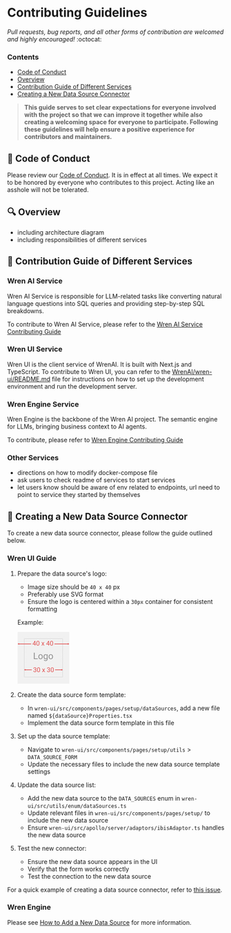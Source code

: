 # Contributing Guidelines

*Pull requests, bug reports, and all other forms of contribution are welcomed and highly encouraged!* :octocat:

### Contents

- [Code of Conduct](#book-code-of-conduct)
- [Overview](#mag-overview)
- [Contribution Guide of Different Services](#love_letter-contribution-guide-of-different-services)
- [Creating a New Data Source Connector](#electric_plug-creating-a-new-data-source-connector)

> **This guide serves to set clear expectations for everyone involved with the project so that we can improve it together while also creating a welcoming space for everyone to participate. Following these guidelines will help ensure a positive experience for contributors and maintainers.**

## :book: Code of Conduct

Please review our [Code of Conduct](https://github.com/Canner/WrenAI/blob/main/CODE_OF_CONDUCT.md). It is in effect at all times. We expect it to be honored by everyone who contributes to this project. Acting like an asshole will not be tolerated.

## :mag: Overview

- including architecture diagram
- including responsibilities of different services

## :love_letter: Contribution Guide of Different Services

### Wren AI Service

Wren AI Service is responsible for LLM-related tasks like converting natural language questions into SQL queries and providing step-by-step SQL breakdowns.

To contribute to Wren AI Service, please refer to the [Wren AI Service Contributing Guide](https://github.com/Canner/WrenAI/blob/main/wren-ai-service/CONTRIBUTING.md)


### Wren UI Service

Wren UI is the client service of WrenAI. It is built with Next.js and TypeScript. 
To contribute to Wren UI, you can refer to the [WrenAI/wren-ui/README.md](https://github.com/Canner/WrenAI/blob/main/wren-ui/README.md) file for instructions on how to set up the development environment and run the development server.


### Wren Engine Service
Wren Engine is the backbone of the Wren AI project. The semantic engine for LLMs, bringing business context to AI agents.

To contribute, please refer to [Wren Engine Contributing Guide](https://github.com/Canner/wren-engine/blob/main/ibis-server/docs/CONTRIBUTING.md)

### Other Services

- directions on how to modify docker-compose file
- ask users to check readme of services to start services
- let users know should be aware of env related to endpoints, url need to point to service they started by themselves

## :electric_plug: Creating a New Data Source Connector

To create a new data source connector, please follow the guide outlined below.

### Wren UI Guide

1. Prepare the data source's logo:
   - Image size should be `40 x 40` px
   - Preferably use SVG format
   - Ensure the logo is centered within a `30px` container for consistent formatting

   Example:

   <img src="./misc/logo_template.jpg" width="120">

2. Create the data source form template:
   - In `wren-ui/src/components/pages/setup/dataSources`, add a new file named `${dataSource}Properties.tsx`
   - Implement the data source form template in this file

3. Set up the data source template:
   - Navigate to `wren-ui/src/components/pages/setup/utils` > `DATA_SOURCE_FORM`
   - Update the necessary files to include the new data source template settings

4. Update the data source list:
   - Add the new data source to the `DATA_SOURCES` enum in `wren-ui/src/utils/enum/dataSources.ts`
   - Update relevant files in `wren-ui/src/components/pages/setup/` to include the new data source
   - Ensure `wren-ui/src/apollo/server/adaptors/ibisAdaptor.ts` handles the new data source

5. Test the new connector:
   - Ensure the new data source appears in the UI
   - Verify that the form works correctly
   - Test the connection to the new data source

For a quick example of creating a data source connector, refer to [this issue](https://github.com/Canner/WrenAI/issues/492).

### Wren Engine
Please see [How to Add a New Data Source](https://github.com/Canner/wren-engine/blob/main/ibis-server/docs/how-to-add-data-source.md) for more information.